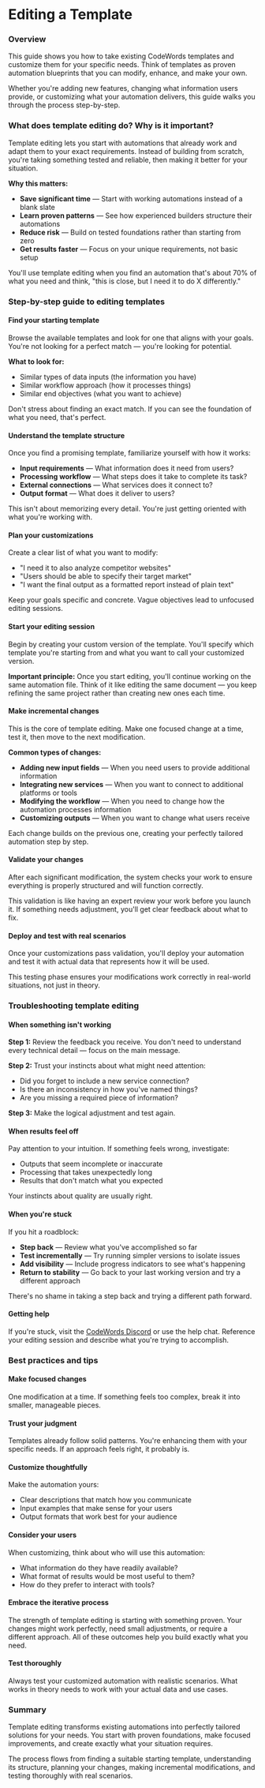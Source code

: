 # Editing a Template

### Overview

This guide shows you how to take existing CodeWords templates and customize them for your specific needs. Think of templates as proven automation blueprints that you can modify, enhance, and make your own.

Whether you're adding new features, changing what information users provide, or customizing what your automation delivers, this guide walks you through the process step-by-step.

### What does template editing do? Why is it important?

Template editing lets you start with automations that already work and adapt them to your exact requirements. Instead of building from scratch, you're taking something tested and reliable, then making it better for your situation.

**Why this matters:**

* **Save significant time** — Start with working automations instead of a blank slate
* **Learn proven patterns** — See how experienced builders structure their automations
* **Reduce risk** — Build on tested foundations rather than starting from zero
* **Get results faster** — Focus on your unique requirements, not basic setup

You'll use template editing when you find an automation that's about 70% of what you need and think, "this is close, but I need it to do X differently."

### Step-by-step guide to editing templates

#### Find your starting template

Browse the available templates and look for one that aligns with your goals. You're not looking for a perfect match — you're looking for potential.

**What to look for:**

* Similar types of data inputs (the information you have)
* Similar workflow approach (how it processes things)
* Similar end objectives (what you want to achieve)

Don't stress about finding an exact match. If you can see the foundation of what you need, that's perfect.

#### Understand the template structure

Once you find a promising template, familiarize yourself with how it works:

* **Input requirements** — What information does it need from users?
* **Processing workflow** — What steps does it take to complete its task?
* **External connections** — What services does it connect to?
* **Output format** — What does it deliver to users?

This isn't about memorizing every detail. You're just getting oriented with what you're working with.

#### Plan your customizations

Create a clear list of what you want to modify:

* "I need it to also analyze competitor websites"
* "Users should be able to specify their target market"
* "I want the final output as a formatted report instead of plain text"

Keep your goals specific and concrete. Vague objectives lead to unfocused editing sessions.

#### Start your editing session

Begin by creating your custom version of the template. You'll specify which template you're starting from and what you want to call your customized version.

**Important principle:** Once you start editing, you'll continue working on the same automation file. Think of it like editing the same document — you keep refining the same project rather than creating new ones each time.

#### Make incremental changes

This is the core of template editing. Make one focused change at a time, test it, then move to the next modification.

**Common types of changes:**

* **Adding new input fields** — When you need users to provide additional information
* **Integrating new services** — When you want to connect to additional platforms or tools
* **Modifying the workflow** — When you need to change how the automation processes information
* **Customizing outputs** — When you want to change what users receive

Each change builds on the previous one, creating your perfectly tailored automation step by step.

#### Validate your changes

After each significant modification, the system checks your work to ensure everything is properly structured and will function correctly.

This validation is like having an expert review your work before you launch it. If something needs adjustment, you'll get clear feedback about what to fix.

#### Deploy and test with real scenarios

Once your customizations pass validation, you'll deploy your automation and test it with actual data that represents how it will be used.

This testing phase ensures your modifications work correctly in real-world situations, not just in theory.

### Troubleshooting template editing

#### When something isn't working

**Step 1:** Review the feedback you receive. You don't need to understand every technical detail — focus on the main message.

**Step 2:** Trust your instincts about what might need attention:

* Did you forget to include a new service connection?
* Is there an inconsistency in how you've named things?
* Are you missing a required piece of information?

**Step 3:** Make the logical adjustment and test again.

#### When results feel off

Pay attention to your intuition. If something feels wrong, investigate:

* Outputs that seem incomplete or inaccurate
* Processing that takes unexpectedly long
* Results that don't match what you expected

Your instincts about quality are usually right.

#### When you're stuck

If you hit a roadblock:

* **Step back** — Review what you've accomplished so far
* **Test incrementally** — Try running simpler versions to isolate issues
* **Add visibility** — Include progress indicators to see what's happening
* **Return to stability** — Go back to your last working version and try a different approach

There's no shame in taking a step back and trying a different path forward.

#### Getting help

If you're stuck, visit the [CodeWords Discord](https://discord.codewords.ai) or use the help chat. Reference your editing session and describe what you're trying to accomplish.

### Best practices and tips

#### Make focused changes

One modification at a time. If something feels too complex, break it into smaller, manageable pieces.

#### Trust your judgment

Templates already follow solid patterns. You're enhancing them with your specific needs. If an approach feels right, it probably is.

#### Customize thoughtfully

Make the automation yours:

* Clear descriptions that match how you communicate
* Input examples that make sense for your users
* Output formats that work best for your audience

#### Consider your users

When customizing, think about who will use this automation:

* What information do they have readily available?
* What format of results would be most useful to them?
* How do they prefer to interact with tools?

#### Embrace the iterative process

The strength of template editing is starting with something proven. Your changes might work perfectly, need small adjustments, or require a different approach. All of these outcomes help you build exactly what you need.

#### Test thoroughly

Always test your customized automation with realistic scenarios. What works in theory needs to work with your actual data and use cases.

### Summary

Template editing transforms existing automations into perfectly tailored solutions for your needs. You start with proven foundations, make focused improvements, and create exactly what your situation requires.

The process flows from finding a suitable starting template, understanding its structure, planning your changes, making incremental modifications, and testing thoroughly with real scenarios.
